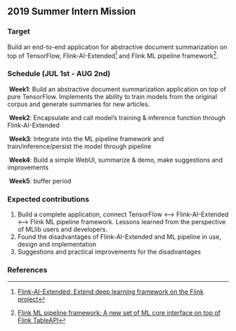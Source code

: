 ## 2019 Summer Intern Mission

### Target

Build an end-to-end application for abstractive document summarization on top of TensorFlow, Flink-AI-Extended[^1] and Flink ML pipeline framework[^2].

### Schedule (JUL 1st - AUG 2nd)

​	**Week1**: Build an abstractive document summarization application on top of pure TensorFlow. Implements the ability to train models from the original corpus and generate summaries for new articles.

​	**Week2**: Encapsulate and call model’s training & inference function through Flink-AI-Extended

​	**Week3**: Integrate into the ML pipeline framework and train/inference/persist the model through pipeline

​	**Week4**: Build a simple WebUI, summarize & demo, make suggestions and improvements

​	**Week5**: buffer period

### Expected contributions

1. Build a complete application, connect TensorFlow <—> Flink-AI-Extended <—> Flink ML pipeline framework. Lessons learned from the perspective of MLlib users and developers.
2. Found the disadvantages of Flink-AI-Extended and ML pipeline in use, design and implementation
3. Suggestions and practical improvements for the disadvantages

### References

[^1]: [Flink-AI-Extended: Extend deep learning framework on the Flink project](https://github.com/alibaba/flink-ai-extended)
[^2]: [Flink ML pipeline framework: A new set of ML core interface on top of Flink TableAPI](https://github.com/c4emmmm/flink/tree/flink-ml-export/flink-ml-parent)

